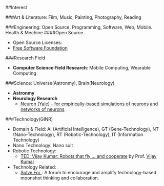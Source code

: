 
##Interest

###Art & Literature: Film, Music, Painting, Photography, Reading 

###Engineering: Open Source, Programming, Software, Web, Mobile. Health & Mechine
####Open Source
* Open Source Licenses:
* [Free Software Foundation](http://www.fsf.org/)

###Research Field
* __Computer Science Field Research__: Mobile Computing, Wearable Computing

###Science: Universe(Astronmy), Brain(Neurology) 
* __Astronmy__
* __Neurology Research__
  * [Neuron (Yale) - for empirically-based simulations of neurons and networks of neurons](http://www.neuron.yale.edu/neuron/)

###Technology(GINR)
* Domain & Field: AI (Artificial Intelligence), GT (Gene-Technology), NT (Nano-Technology), RT (Robotic-Technology), IT (Information Technology)
* Nano Technology: Nano suit
* Robotic Technology: 
  * [TED: Vijay Kumar: Robots that fly ... and cooperate](http://www.ted.com/talks/lang/en/vijay_kumar_robots_that_fly_and_cooperate.html) by Prof. [Vijay Kumar](http://www.seas.upenn.edu/~kumar)
* Technology Related:
  * [Solve For <X>](https://www.solveforx.com/): A forum to encourage and amplify technology-based moonshot thinking and collaboration.


